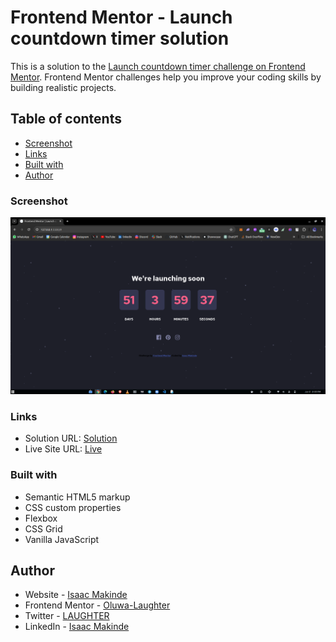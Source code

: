 # Frontend Mentor - Launch countdown timer solution

This is a solution to the [Launch countdown timer challenge on Frontend Mentor](https://www.frontendmentor.io/challenges/launch-countdown-timer-N0XkGfyz-). Frontend Mentor challenges help you improve your coding skills by building realistic projects.

## Table of contents

- [Screenshot](#screenshot)
- [Links](#links)
- [Built with](#built-with)
- [Author](#author)

### Screenshot

![](./screenshot.png)

### Links

- Solution URL: [Solution](https://github.com/Oluwa-Laughter/launch-countdown-timer)
- Live Site URL: [Live](https://oluwa-laughter.github.io/launch-countdown-timer/)

### Built with

- Semantic HTML5 markup
- CSS custom properties
- Flexbox
- CSS Grid
- Vanilla JavaScript

## Author

- Website - [Isaac Makinde](https://github.com/Oluwa-Laughter)
- Frontend Mentor - [Oluwa-Laughter](https://www.frontendmentor.io/profile/Oluwa-Laughter)
- Twitter - [LAUGHTER](https://www.twitter.com/isaacmakinde_)
- LinkedIn - [Isaac Makinde](https://www.linkedin.com/in/isaacmakinde/)
